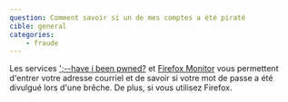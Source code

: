 ```yaml
---
question: Comment savoir si un de mes comptes a été piraté
cible: general
categories: 
    - fraude
---
```

Les services [';--have i been pwned?](https://haveibeenpwned.com/) et [Firefox Monitor](https://monitor.firefox.com/) vous permettent d'entrer votre adresse courriel et de savoir si votre mot de passe a été divulgué lors d'une brêche. De plus, si vous utilisez Firefox.